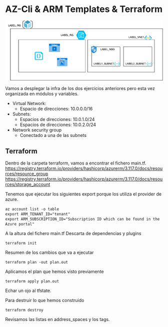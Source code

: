 # AZ-Cli & ARM Templates & Terraform
![infra](../docs/practica_2.png)

Vamos a desplegar la infra de los dos ejercicios anteriores pero esta vez organizada en módulos y variables.

* Virtual Network:
  * Espacio de direcciones: 10.0.0.0/16
* Subnets:
  * Espacios de direcciones: 10.0.1.0/24
  * Espacios de direcciones: 10.0.2.0/24
* Network security group
  * Conectado a una de las subnets


## Terraform

Dentro de la carpeta terraform, vamos a encontrar el fichero main.tf.
https://registry.terraform.io/providers/hashicorp/azurerm/3.117.0/docs/resources/resource_group
https://registry.terraform.io/providers/hashicorp/azurerm/3.117.0/docs/resources/storage_account


Tenemos que ejecutar los siguientes export porque los utiliza el provider de azure.
```
az account list -o table
export ARM_TENANT_ID="tenant"
export ARM_SUBSCRIPTION_ID="Subscription ID which can be found in the Azure portal"
```
A la altura del fichero main.tf
Descarta de dependencias y plugins
```
terraform init
```
Resumen de los cambios que va a ejecutar
```
terraform plan -out plan.out
```
Aplicamos el plan que hemos visto previamente
```
terraform apply plan.out
```

Echar un ojo al tfstate.


Para destruir lo que hemos construido
```
terraform destroy
```
Revisamos las listas en address_spaces y los tags.
